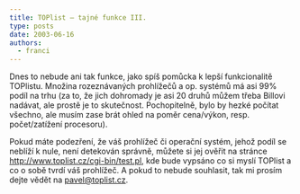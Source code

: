 ```yaml
---
title: TOPlist – tajné funkce III.
type: posts
date: 2003-06-16
authors:
  - franci
---
```

Dnes to nebude ani tak funkce, jako spíš pomůcka k lepší funkcionalitě TOPlistu. Množina rozeznávaných prohlížečů a op. systémů má asi 99% podíl na trhu (za to, že jich dohromady je asi 20 druhů můžem třeba Billovi nadávat, ale prostě je to skutečnost. Pochopitelně, bylo by hezké počítat všechno, ale musím zase brát ohled na poměr cena/výkon, resp. počet/zatížení procesoru).

Pokud máte podezření, že váš prohlížeč či operační systém, jehož podíl se neblíží k nule, není detekován správně, můžete si jej ověřit na stránce http://www.toplist.cz/cgi-bin/test.pl, kde bude vypsáno co si myslí TOPlist a co o sobě tvrdí váš prohlížeč. A pokud to nebude souhlasit, tak mi prosím dejte vědět na pavel@toplist.cz.